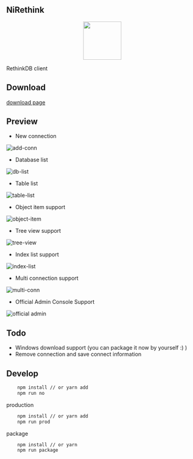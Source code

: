 ## NiRethink

<p align="center"><a href="javascript:void(0)"><img width="100"src="http://oyjfljgue.bkt.clouddn.com/nirethink.png"></a></p>

RethinkDB client

## Download

[download page](https://github.com/GaryChangCN/NiRethink/releases)

## Preview

* New connection

![add-conn](http://oyjfljgue.bkt.clouddn.com/ni1.png?imageView2/0/format/webp/q/75|imageslim)

* Database list

![db-list](http://oyjfljgue.bkt.clouddn.com/ni2.png?imageView2/0/format/webp/q/75|imageslim)

* Table list

![table-list](http://oyjfljgue.bkt.clouddn.com/ni9.png?imageView2/0/format/webp/q/75|imageslim)

* Object item support

![object-item](http://oyjfljgue.bkt.clouddn.com/ni4.png?imageView2/0/format/webp/q/75|imageslim)

* Tree view support

![tree-view](http://oyjfljgue.bkt.clouddn.com/ni5.png?imageView2/0/format/webp/q/75|imageslim)

* Index list support

![index-list](http://oyjfljgue.bkt.clouddn.com/ni6.png?imageView2/0/format/webp/q/75|imageslim)

* Multi connection support

![multi-conn](http://oyjfljgue.bkt.clouddn.com/ni8.png?imageView2/0/format/webp/q/75|imageslim)

* Official Admin Console Support

![official admin](http://oyjfljgue.bkt.clouddn.com/ni10png.png?imageView2/0/format/webp/q/75|imageslim)

## Todo

* Windows download support (you can package it now by yourself :) )
* Remove connection and save connect information

## Develop

```bash
    npm install // or yarn add
    npm run no
```

production

```bash
    npm install // or yarn add
    npm run prod
```

package

```bash
    npm install // or yarn
    npm run package
```